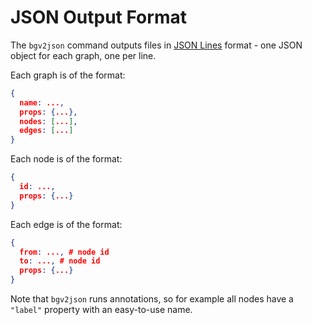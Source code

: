 # JSON Output Format

The `bgv2json` command outputs files in [JSON Lines](https://jsonlines.org/) format - one JSON object for each graph, one per line.

Each graph is of the format:

```json
{
  name: ...,
  props: {...},
  nodes: [...],
  edges: [...]
}
```

Each node is of the format:

```json
{
  id: ...,
  props: {...}
}
```

Each edge is of the format:

```json
{
  from: ..., # node id
  to: ..., # node id
  props: {...}
}
```

Note that `bgv2json` runs annotations, so for example all nodes have a `"label"` property with an easy-to-use name.

